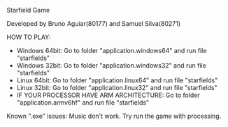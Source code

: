 Starfield Game

Developed by Bruno Aguiar(80177) and Samuel Silva(80271)

HOW TO PLAY:
- Windows 64bit: Go to folder "application.windows64" and run file "starfields"
- Windows 32bit: Go to folder "application.windows32" and run file "starfields"
- Linux   64bit: Go to folder "application.linux64" and run file "starfields"
- Linux   32bit: Go to folder "application.linux32" and run file "starfields"
- IF YOUR PROCESSOR HAVE ARM ARCHITECTURE: Go to folder "application.armv6hf" and run file "starfields"

Known ".exe" issues:
Music don't work. Try run the game with processing.
